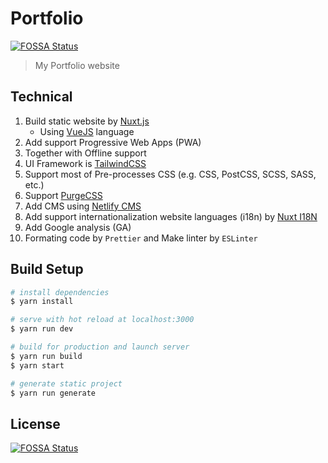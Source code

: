 # Portfolio
[![FOSSA Status](https://app.fossa.io/api/projects/git%2Bgithub.com%2Fkamontat%2FPortfolio.svg?type=shield)](https://app.fossa.io/projects/git%2Bgithub.com%2Fkamontat%2FPortfolio?ref=badge_shield)


> My Portfolio website

## Technical

1. Build static website by [Nuxt.js](https://nuxtjs.org)
   - Using [VueJS](https://vuejs.org/) language
2. Add support Progressive Web Apps (PWA)
3. Together with Offline support
4. UI Framework is [TailwindCSS](https://tailwindcss.com)
5. Support most of Pre-processes CSS (e.g. CSS, PostCSS, SCSS, SASS, etc.)
6. Support [PurgeCSS](https://www.purgecss.com)
7. Add CMS using [Netlify CMS](https://www.netlifycms.org)
8. Add support internationalization website languages (i18n) by [Nuxt I18N](https://nuxt-community.github.io/nuxt-i18n)
9. Add Google analysis (GA)
10. Formating code by `Prettier` and Make linter by `ESLinter`

## Build Setup

```bash
# install dependencies
$ yarn install

# serve with hot reload at localhost:3000
$ yarn run dev

# build for production and launch server
$ yarn run build
$ yarn start

# generate static project
$ yarn run generate
```


## License
[![FOSSA Status](https://app.fossa.io/api/projects/git%2Bgithub.com%2Fkamontat%2FPortfolio.svg?type=large)](https://app.fossa.io/projects/git%2Bgithub.com%2Fkamontat%2FPortfolio?ref=badge_large)